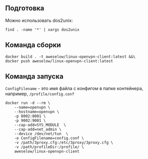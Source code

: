 ## Подготовка

Можно использовать dos2unix:

```
find . -name '*' | xargs dos2unix
```


## Команда сборки

```
docker build . -t aweselow/linux-openvpn-client:latest &&\
docker push aweselow/linux-openvpn-client:latest
```

## Команда запуска

```ConfigFilename``` - это имя файла с конфигом в папке контейнера, например, ```/profile/config.conf```

```
docker run -d --rm \
    --name=openvpn \
	--hostname=openvpn \
	-p 8002:8001 \
	-p 9002:9001 \
	--cap-add=SYS_MODULE  \
	--cap-add=net_admin \
	--device /dev/net/tun  \
	-e ConfigFilename=config.conf \
	-v /path/3proxy.cfg:/etc/3proxy/3proxy.cfg \
	-v /path/profileDir:/profile/ \
	aweselow/linux-openvpn-client
```